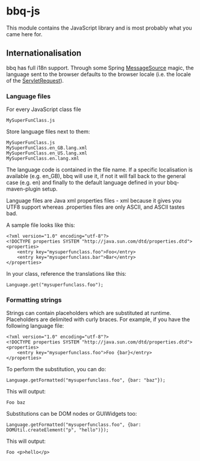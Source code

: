# bbq-js

This module contains the JavaScript library and is most probably what you came here for.

## Internationalisation

bbq has full i18n support.  Through some Spring [MessageSource](http://static.springsource.org/spring/docs/3.1.x/javadoc-api/org/springframework/context/MessageSource.html) magic, the language sent to the browser defaults to the browser locale (i.e. the locale of the [ServletRequest](http://download.oracle.com/javaee/6/api/javax/servlet/ServletRequest.html#getLocale\(\))).

### Language files

For every JavaScript class file

	MySuperFunClass.js

Store language files next to them:

	MySuperFunClass.js
	MySuperFunClass.en_GB.lang.xml
	MySuperFunClass.en_US.lang.xml
	MySuperFunClass.en.lang.xml

The language code is contained in the file name.  If a specific localisation is available (e.g. en_GB), bbq will use it, if not it will fall back to the general case (e.g. en) and finally to the default language defined in your bbq-maven-plugin setup.

Language files are Java xml properties files - xml because it gives you UTF8 support whereas .properties files are only ASCII, and ASCII tastes bad.

A sample file looks like this:

	<?xml version="1.0" encoding="utf-8"?>
	<!DOCTYPE properties SYSTEM "http://java.sun.com/dtd/properties.dtd">
	<properties>
		<entry key="mysuperfunclass.foo">Foo</entry>
		<entry key="mysuperfunclass.bar">Bar</entry>
	</properties>

In your class, reference the translations like this:

	Language.get("mysuperfunclass.foo");

### Formatting strings

Strings can contain placeholders which are substituted at runtime.  Placeholders are delimited with curly braces.  For example, if you have the following language file:

	<?xml version="1.0" encoding="utf-8"?>
	<!DOCTYPE properties SYSTEM "http://java.sun.com/dtd/properties.dtd">
	<properties>
		<entry key="mysuperfunclass.foo">Foo {bar}</entry>
	</properties>

To perform the substitution, you can do:

	Language.getFormatted("mysuperfunclass.foo", {bar: "baz"});

This will output:

	Foo baz

Substitutions can be DOM nodes or GUIWidgets too:

	Language.getFormatted("mysuperfunclass.foo", {bar: DOMUtil.createElement("p", "hello")});

This will output:

	Foo <p>hello</p>